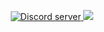 <p align="center">
          <a href="https://gasparqlf.webcord.fr/fullcode/invite"><img src="https://discordapp.com/api/guilds/552232093741219871/embed.png" alt="Discord server" />
    <img src="https://img.shields.io/twitter/follow/fullcode_off.svg?style=flat-square" onclick="window.open('https://twitter.com/fullcode_off')"/>

</p>

